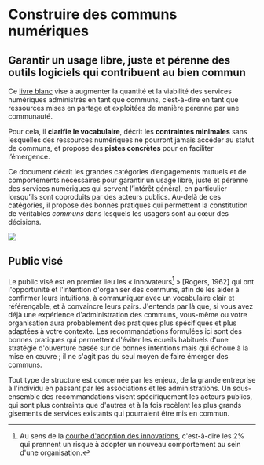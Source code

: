 # Construire des communs numériques

## Garantir un usage libre, juste et pérenne des outils logiciels qui contribuent au bien commun

Ce [livre blanc](https://fr.wikipedia.org/wiki/Livre_blanc) vise à augmenter la quantité et la viabilité des services numériques administrés en tant que communs, c’est-à-dire en tant que ressources mises en partage et exploitées de manière pérenne par une communauté.

Pour cela, il **clarifie le vocabulaire**, décrit les **contraintes minimales** sans lesquelles des ressources numériques ne pourront jamais accéder au statut de communs, et propose des **pistes concrètes** pour en faciliter l’émergence.

Ce document décrit les grandes catégories d’engagements mutuels et de comportements nécessaires pour garantir un usage libre, juste et pérenne des services numériques qui servent l’intérêt général, en particulier lorsqu’ils sont coproduits par des acteurs publics. Au-delà de ces catégories, il propose des bonnes pratiques qui permettent la constitution de véritables _communs_ dans lesquels les usagers sont au cœur des décisions.

![](/assets/logo-communs-numeriques.png)

## Public visé

Le public visé est en premier lieu les « innovateurs[^1] »  \[Rogers, 1962\] qui ont l'opportunité et l'intention d'organiser des communs, afin de les aider à confirmer leurs intuitions, à communiquer avec un vocabulaire clair et référençable, et à convaincre leurs pairs. J'entends par là que, si vous avez déjà une expérience d'administration des communs, vous-même ou votre organisation aura probablement des pratiques plus spécifiques et plus adaptées à votre contexte. Les recommandations formulées ici sont des bonnes pratiques qui permettent d'éviter les écueils habituels d'une stratégie d'ouverture basée sur de bonnes intentions mais qui échoue à la mise en œuvre ; il ne s'agit pas du seul moyen de faire émerger des communs.

Tout type de structure est concernée par les enjeux, de la grande entreprise à l'individu en passant par les associations et les administrations. Un sous-ensemble des recommandations visent spécifiquement les acteurs publics, qui sont plus contraints que d'autres et à la fois recèlent les plus grands gisements de services existants qui pourraient être mis en commun.

[^1]: Au sens de la [courbe d'adoption des innovations](https://www.lescahiersdelinnovation.com/2016/02/la-courbe-de-diffusion-de-l-innovation-selon-roger/), c'est-à-dire les 2% qui prennent un risque à adopter un nouveau comportement au sein d'une organisation.

